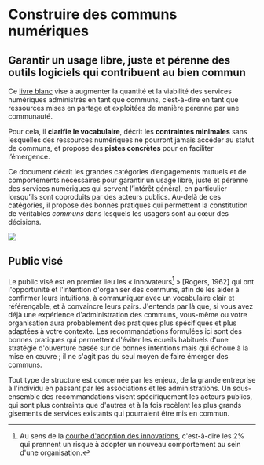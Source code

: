 # Construire des communs numériques

## Garantir un usage libre, juste et pérenne des outils logiciels qui contribuent au bien commun

Ce [livre blanc](https://fr.wikipedia.org/wiki/Livre_blanc) vise à augmenter la quantité et la viabilité des services numériques administrés en tant que communs, c’est-à-dire en tant que ressources mises en partage et exploitées de manière pérenne par une communauté.

Pour cela, il **clarifie le vocabulaire**, décrit les **contraintes minimales** sans lesquelles des ressources numériques ne pourront jamais accéder au statut de communs, et propose des **pistes concrètes** pour en faciliter l’émergence.

Ce document décrit les grandes catégories d’engagements mutuels et de comportements nécessaires pour garantir un usage libre, juste et pérenne des services numériques qui servent l’intérêt général, en particulier lorsqu’ils sont coproduits par des acteurs publics. Au-delà de ces catégories, il propose des bonnes pratiques qui permettent la constitution de véritables _communs_ dans lesquels les usagers sont au cœur des décisions.

![](/assets/logo-communs-numeriques.png)

## Public visé

Le public visé est en premier lieu les « innovateurs[^1] »  \[Rogers, 1962\] qui ont l'opportunité et l'intention d'organiser des communs, afin de les aider à confirmer leurs intuitions, à communiquer avec un vocabulaire clair et référençable, et à convaincre leurs pairs. J'entends par là que, si vous avez déjà une expérience d'administration des communs, vous-même ou votre organisation aura probablement des pratiques plus spécifiques et plus adaptées à votre contexte. Les recommandations formulées ici sont des bonnes pratiques qui permettent d'éviter les écueils habituels d'une stratégie d'ouverture basée sur de bonnes intentions mais qui échoue à la mise en œuvre ; il ne s'agit pas du seul moyen de faire émerger des communs.

Tout type de structure est concernée par les enjeux, de la grande entreprise à l'individu en passant par les associations et les administrations. Un sous-ensemble des recommandations visent spécifiquement les acteurs publics, qui sont plus contraints que d'autres et à la fois recèlent les plus grands gisements de services existants qui pourraient être mis en commun.

[^1]: Au sens de la [courbe d'adoption des innovations](https://www.lescahiersdelinnovation.com/2016/02/la-courbe-de-diffusion-de-l-innovation-selon-roger/), c'est-à-dire les 2% qui prennent un risque à adopter un nouveau comportement au sein d'une organisation.

